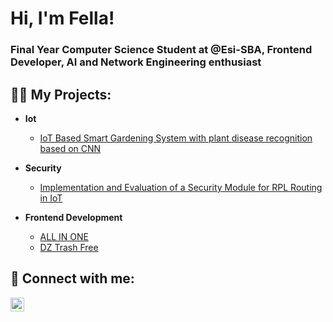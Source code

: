<h1>Hi, I'm Fella!</h1>
<h3>Final Year Computer Science Student at @Esi-SBA, Frontend Developer, AI and Network Engineering enthusiast</h3>

<h2>👨‍💻 My Projects:</h2>

- <b>Iot</b>
  - [IoT Based Smart Gardening System with plant disease recognition based on CNN](https://github.com/joshmadakor1/Algorithms-Practice)
    
- <b>Security</b>
  - [Implementation and Evaluation of a Security Module for RPL Routing in IoT](https://github.com/Fella-Azouza/RPL-Security-IoT)

- <b>Frontend Development</b>
  - [ALL IN ONE](https://github.com/joshmadakor1/Algorithms-Practice)
  - [DZ Trash Free](https://github.com/Fella-Azouza/DzTrashFree)
    

<h2> 🤳 Connect with me:</h2>

[<img align="left" alt="Fella AZOUZA | LinkedIn" width="22px" src="https://cdn.jsdelivr.net/npm/simple-icons@v3/icons/linkedin.svg" />][linkedin]

[linkedin]: https://www.linkedin.com/in/fella-azouza-3b720b24b/



